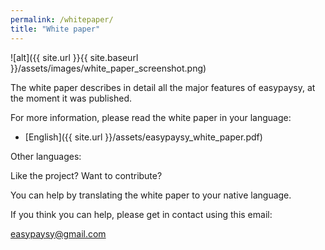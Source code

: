 ```yaml
---
permalink: /whitepaper/
title: "White paper"
---
```


![alt]({{ site.url }}{{ site.baseurl }}/assets/images/white_paper_screenshot.png)

The white paper describes in detail all the major features of easypaysy, at the moment it was published.

For more information, please read the white paper in your language:

- [English]({{ site.url }}/assets/easypaysy_white_paper.pdf)

Other languages:

Like the project? Want to contribute?

You can help by translating the white paper to your native language.

If you think you can help, please get in contact using this email:

easypaysy@gmail.com


